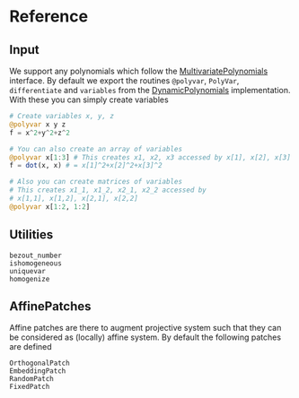 # Reference

## Input
We support any polynomials which follow the [MultivariatePolynomials](https://github.com/JuliaAlgebra/MultivariatePolynomials.jl)
interface. By default we export the routines `@polyvar`, `PolyVar`, `differentiate`
and `variables`
from the [DynamicPolynomials](https://github.com/JuliaAlgebra/DynamicPolynomials.jl)
implementation.
With these you can simply create variables
```julia
# Create variables x, y, z
@polyvar x y z
f = x^2+y^2+z^2

# You can also create an array of variables
@polyvar x[1:3] # This creates x1, x2, x3 accessed by x[1], x[2], x[3]
f = dot(x, x) # = x[1]^2+x[2]^2+x[3]^2

# Also you can create matrices of variables
# This creates x1_1, x1_2, x2_1, x2_2 accessed by
# x[1,1], x[1,2], x[2,1], x[2,2]
@polyvar x[1:2, 1:2]
```

## Utilities

```@docs
bezout_number
ishomogeneous
uniquevar
homogenize
```

## AffinePatches
Affine patches are there to augment projective system such that they can be considered
as (locally) affine system. By default the following patches are defined

```@docs
OrthogonalPatch
EmbeddingPatch
RandomPatch
FixedPatch
```
